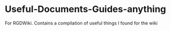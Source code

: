 # Useful-Documents-Guides-anything
For RGDWiki. Contains a compilation of useful things I found for the wiki
